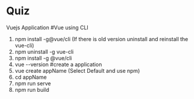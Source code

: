 # Quiz
 Vuejs Application
#Vue using CLI
1. npm install -g@vue/cli 
(If there is old version uninstall and reinstall the vue-cli)
2. npm uninstall -g vue-cli
3. npm install -g @vue/cli
4. vue --version
#create a application
1. vue create appName (Select Default and use npm)
2. cd appName
3. npm run serve
4. npm run build
